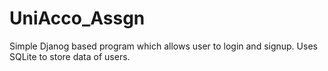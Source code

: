 # UniAcco_Assgn
Simple Djanog based program which allows user to login and signup.
Uses SQLite to store data of users.

